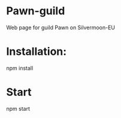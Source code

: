 # Pawn-guild
Web page for guild Pawn on Silvermoon-EU

# Installation:
npm install

# Start
npm start